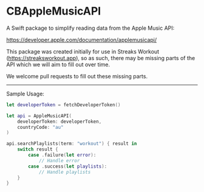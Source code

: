 # CBAppleMusicAPI

A Swift package to simplify reading data from the Apple Music API:

https://developer.apple.com/documentation/applemusicapi/

This package was created initially for use in Streaks Workout (https://streaksworkout.app), so as such, there may be missing parts of the API which we will aim to fill out over time.

We welcome pull requests to fill out these missing parts.

---

Sample Usage:

```swift
let developerToken = fetchDeveloperToken()

let api = AppleMusicAPI(
    developerToken: developerToken,
    countryCode: "au"
)

api.searchPlaylists(term: "workout") { result in
    switch result {
        case .failure(let error):
            // Handle error
        case .success(let playlists):
            // Handle playlists
    }
}
```
